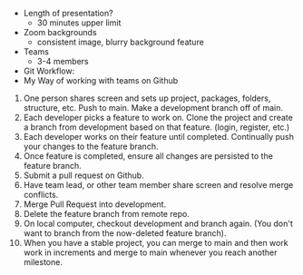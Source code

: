 - Length of presentation?
    - 30 minutes upper limit
- Zoom backgrounds
    - consistent image, blurry background feature
- Teams
    - 3-4 members
- Git Workflow:
- My Way of working with teams on Github
1. One person shares screen and sets up project, packages, folders, structure, etc. Push to main. Make a development branch off of main.
2. Each developer picks a feature to work on. Clone the project and create a branch from development based on that feature. (login, register, etc.)
3. Each developer works on their feature until completed. Continually push your changes to the feature branch. 
4. Once feature is completed, ensure all changes are persisted to the feature branch. 
5. Submit a pull request on Github. 
6. Have team lead, or other team member share screen and resolve merge conflicts. 
7. Merge Pull Request into development. 
8. Delete the feature branch from remote repo.
9. On local computer, checkout development and branch again. (You don't want to branch from the now-deleted feature branch). 
10. When you have a stable project, you can merge to main and then work work in increments and merge to main whenever you reach another milestone.